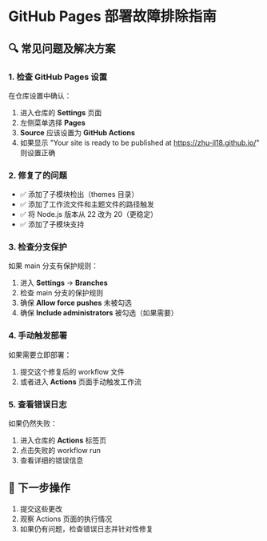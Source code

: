 # GitHub Pages 部署故障排除指南

## 🔍 常见问题及解决方案

### 1. 检查 GitHub Pages 设置

在仓库设置中确认：
1. 进入仓库的 **Settings** 页面
2. 左侧菜单选择 **Pages**
3. **Source** 应该设置为 **GitHub Actions**
4. 如果显示 "Your site is ready to be published at https://zhu-jl18.github.io/" 则设置正确

### 2. 修复了的问题

- ✅ 添加了子模块检出（themes 目录）
- ✅ 添加了工作流文件和主题文件的路径触发
- ✅ 将 Node.js 版本从 22 改为 20（更稳定）
- ✅ 添加了子模块支持

### 3. 检查分支保护

如果 main 分支有保护规则：
1. 进入 **Settings** → **Branches**
2. 检查 main 分支的保护规则
3. 确保 **Allow force pushes** 未被勾选
4. 确保 **Include administrators** 被勾选（如果需要）

### 4. 手动触发部署

如果需要立即部署：
1. 提交这个修复后的 workflow 文件
2. 或者进入 **Actions** 页面手动触发工作流

### 5. 查看错误日志

如果仍然失败：
1. 进入仓库的 **Actions** 标签页
2. 点击失败的 workflow run
3. 查看详细的错误信息

## 🚀 下一步操作

1. 提交这些更改
2. 观察 Actions 页面的执行情况
3. 如果仍有问题，检查错误日志并针对性修复